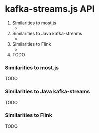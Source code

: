kafka-streams.js API
====================

1. Similarities to most.js
    * []()
2. Similarities to Java kafka-streams
    * []()
3. Similarities to Flink
    * []()
4. TODO

### Similarities to most.js

TODO

### Similarities to Java kafka-streams

TODO

### Similarities to Flink

TODO
